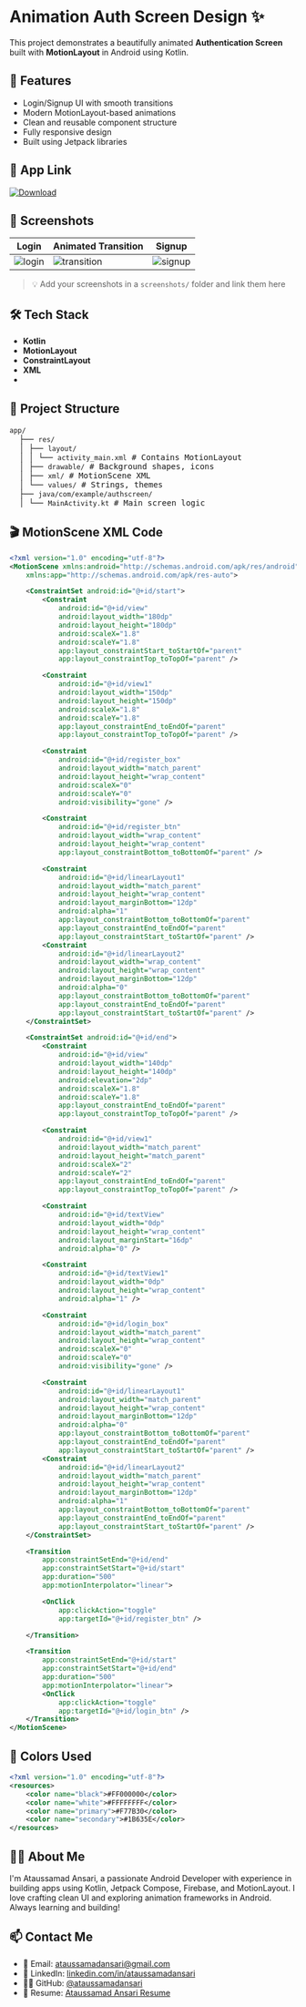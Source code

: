 # Animation Auth Screen Design ✨

This project demonstrates a beautifully animated **Authentication Screen** built with **MotionLayout** in Android using Kotlin.

## 🚀 Features

- Login/Signup UI with smooth transitions
- Modern MotionLayout-based animations
- Clean and reusable component structure
- Fully responsive design
- Built using Jetpack libraries

## 🔗 App Link
[![Download](https://img.shields.io/badge/Download-APK-blue)](https://drive.google.com/file/d/1Fz71jNEgTyi1m1aMc5oiT7g9SKELFMZW/view?usp=drive_link)

## 📸 Screenshots

| Login | Animated Transition | Signup |
|-------|---------------------|--------|
| ![login](Screenshot/Screenshot_20250621_220838.jpg) | ![transition](Screenshot/video.gif) | ![signup](Screenshot/Screenshot_20250621_220847.jpg) |

> 💡 Add your screenshots in a `screenshots/` folder and link them here

## 🛠️ Tech Stack

- **Kotlin**
- **MotionLayout**
- **ConstraintLayout**
- **XML**
- 
## 📁 Project Structure 

<pre><code>app/</code> 
  ├── <code>res/</code>
  │ ├── <code>layout/</code> 
  │ │ └── <code>activity_main.xml</code> # Contains MotionLayout 
  │ ├── <code>drawable/</code> # Background shapes, icons 
  │ ├── <code>xml/</code> # MotionScene XML 
  │ └── <code>values/</code> # Strings, themes 
  ├── <code>java/com/example/authscreen/</code> 
  │ └── <code>MainActivity.kt</code> # Main screen logic </pre>

## 🎬 MotionScene XML Code
```xml
<?xml version="1.0" encoding="utf-8"?>
<MotionScene xmlns:android="http://schemas.android.com/apk/res/android"
    xmlns:app="http://schemas.android.com/apk/res-auto">

    <ConstraintSet android:id="@+id/start">
        <Constraint
            android:id="@+id/view"
            android:layout_width="180dp"
            android:layout_height="180dp"
            android:scaleX="1.8"
            android:scaleY="1.8"
            app:layout_constraintStart_toStartOf="parent"
            app:layout_constraintTop_toTopOf="parent" />

        <Constraint
            android:id="@+id/view1"
            android:layout_width="150dp"
            android:layout_height="150dp"
            android:scaleX="1.8"
            android:scaleY="1.8"
            app:layout_constraintEnd_toEndOf="parent"
            app:layout_constraintTop_toTopOf="parent" />

        <Constraint
            android:id="@+id/register_box"
            android:layout_width="match_parent"
            android:layout_height="wrap_content"
            android:scaleX="0"
            android:scaleY="0"
            android:visibility="gone" />

        <Constraint
            android:id="@+id/register_btn"
            android:layout_width="wrap_content"
            android:layout_height="wrap_content"
            app:layout_constraintBottom_toBottomOf="parent" />

        <Constraint
            android:id="@+id/linearLayout1"
            android:layout_width="match_parent"
            android:layout_height="wrap_content"
            android:layout_marginBottom="12dp"
            android:alpha="1"
            app:layout_constraintBottom_toBottomOf="parent"
            app:layout_constraintEnd_toEndOf="parent"
            app:layout_constraintStart_toStartOf="parent" />
        <Constraint
            android:id="@+id/linearLayout2"
            android:layout_width="wrap_content"
            android:layout_height="wrap_content"
            android:layout_marginBottom="12dp"
            android:alpha="0"
            app:layout_constraintBottom_toBottomOf="parent"
            app:layout_constraintEnd_toEndOf="parent"
            app:layout_constraintStart_toStartOf="parent" />
    </ConstraintSet>

    <ConstraintSet android:id="@+id/end">
        <Constraint
            android:id="@+id/view"
            android:layout_width="140dp"
            android:layout_height="140dp"
            android:elevation="2dp"
            android:scaleX="1.8"
            android:scaleY="1.8"
            app:layout_constraintEnd_toEndOf="parent"
            app:layout_constraintTop_toTopOf="parent" />

        <Constraint
            android:id="@+id/view1"
            android:layout_width="match_parent"
            android:layout_height="match_parent"
            android:scaleX="2"
            android:scaleY="2"
            app:layout_constraintEnd_toEndOf="parent"
            app:layout_constraintTop_toTopOf="parent" />

        <Constraint
            android:id="@+id/textView"
            android:layout_width="0dp"
            android:layout_height="wrap_content"
            android:layout_marginStart="16dp"
            android:alpha="0" />

        <Constraint
            android:id="@+id/textView1"
            android:layout_width="0dp"
            android:layout_height="wrap_content"
            android:alpha="1" />

        <Constraint
            android:id="@+id/login_box"
            android:layout_width="match_parent"
            android:layout_height="wrap_content"
            android:scaleX="0"
            android:scaleY="0"
            android:visibility="gone" />

        <Constraint
            android:id="@+id/linearLayout1"
            android:layout_width="match_parent"
            android:layout_height="wrap_content"
            android:layout_marginBottom="12dp"
            android:alpha="0"
            app:layout_constraintBottom_toBottomOf="parent"
            app:layout_constraintEnd_toEndOf="parent"
            app:layout_constraintStart_toStartOf="parent" />
        <Constraint
            android:id="@+id/linearLayout2"
            android:layout_width="match_parent"
            android:layout_height="wrap_content"
            android:layout_marginBottom="12dp"
            android:alpha="1"
            app:layout_constraintBottom_toBottomOf="parent"
            app:layout_constraintEnd_toEndOf="parent"
            app:layout_constraintStart_toStartOf="parent" />
    </ConstraintSet>

    <Transition
        app:constraintSetEnd="@+id/end"
        app:constraintSetStart="@+id/start"
        app:duration="500"
        app:motionInterpolator="linear">

        <OnClick
            app:clickAction="toggle"
            app:targetId="@+id/register_btn" />

    </Transition>

    <Transition
        app:constraintSetEnd="@+id/start"
        app:constraintSetStart="@+id/end"
        app:duration="500"
        app:motionInterpolator="linear">
        <OnClick
            app:clickAction="toggle"
            app:targetId="@+id/login_btn" />
    </Transition>
</MotionScene>
```

## 🎨 Colors Used

```xml
<?xml version="1.0" encoding="utf-8"?>
<resources>
    <color name="black">#FF000000</color>
    <color name="white">#FFFFFFFF</color>
    <color name="primary">#F77B30</color>
    <color name="secondary">#1B635E</color>
</resources>
```

## 👨‍💻 About Me

I'm Ataussamad Ansari, a passionate Android Developer with experience in building apps using Kotlin, Jetpack Compose, Firebase, and MotionLayout. I love crafting clean UI and exploring animation frameworks in Android. Always learning and building!

## 📫 Contact Me

- 📧 Email: ataussamadansari@gmail.com
- 🔗 LinkedIn: [linkedin.com/in/ataussamadansari](https://www.linkedin.com/in/ataussamadansari)
- 🧑‍💻 GitHub: [@ataussamadansari](https://github.com/ataussamadansari)
- 📄 Resume: [Ataussamad Ansari Resume](https://drive.google.com/file/d/1Ob5hChthWgXRn82XSfEbys-_ZunM4k48/view?usp=drive_link)


